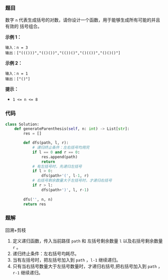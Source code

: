 ### 题目

数字 `n` 代表生成括号的对数，请你设计一个函数，用于能够生成所有可能的并且 有效的 括号组合。

**示例 1：**

```
输入：n = 3
输出：["((()))","(()())","(())()","()(())","()()()"]
```

**示例 2：**

```
输入：n = 1
输出：["()"]
``` 

**提示：**

- `1 <= n <= 8`

### 代码

```python
class Solution:
    def generateParenthesis(self, n: int) -> List[str]:
        res = []

        def dfs(path, l, r):
            # 递归终止条件：左右括号均用完
            if l == 0 and r == 0:
                res.append(path)
                return
            # 有左括号时，先递归左括号
            if l > 0:
                dfs(path+'(', l-1, r)
            # 右括号剩余数量大于左括号时，才递归右括号
            if r > l:
                dfs(path+')', l, r-1)
        
        dfs('', n, n)
        return res
```

### 题解

回溯+剪枝

1. 定义递归函数，传入当前路径 `path` 和 左括号剩余数量 `l` 以及右括号剩余数量 `r` 。
2. 递归终止条件：左右括号均耗尽。
3. 当有左括号时，把左括号加入到 `path` ，`l-1` 继续递归。
4. 只有当右括号数量大于左括号数量时，才递归右括号,把右括号加入到 `path` ，`r-1` 继续递归。

